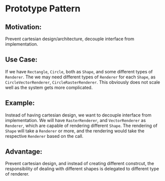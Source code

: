 # Prototype Pattern

## Motivation:

Prevent cartesian design/architecture, decouple interface from implementation.

## Use Case:

If we have `Rectangle`, `Circle`, both as `Shape`, and some different types of `Renderer`. The we may need different types of `Renderer` for each `Shape`, as `CircleVectorRenderer`, `CircleRasterRenderer`. This obviously does not scale well as the system gets more complicated. 

## Example:

Instead of having cartesian design, we want to decouple interface from implementation. We will have `RasterRenderer`, and `VectorRenderer` as `Renderer`, which are capable of rendering different `Shape`. The rendering of `Shape` will take a `Renderer` or more, and the rendering would take the respective `Renderer` based on the call.

## Advantage:

Prevent cartesian design, and instead of creating different constrcut, the responsibility of dealing with different shapes is delegated to different type of renderer.